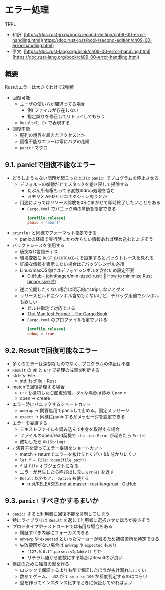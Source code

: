 # エラー処理

TRPL
- 和訳: [https://doc.rust-jp.rs/book/second-edition/ch09-00-error-handling.html](https://doc.rust-jp.rs/book/second-edition/ch09-00-error-handling.html)
- 原文: [https://doc.rust-lang.org/book/ch09-00-error-handling.html](https://doc.rust-lang.org/book/ch09-00-error-handling.html)

## 概要
 Rustのエラーは大きくわけて2種類

 - 回復可能
     - ユーザの使い方が間違ってる場合
         - 例) ファイルが存在しない
         - 指定誤りを修正してリトライしてもらう
     - `Result<T, E>` で表現する
 - 回復不能
     - 配列の境界を超えたアクセスとか
     - 回復不能なエラーは常にバグの兆候
     - `panic!` マクロ

## 9.1. panic!で回復不能なエラー

- どうしようもない問題が起こったときは `panic!` でプログラムを停止させる
    - デフォルトの挙動だとでスタックを巻き戻して掃除する
        - たぶん所有権もってる変数のdrop処理を含む
        - メモリとかFDとかコネクション周りとか
    - 用途によってはリソース開放をOSにまかせて即時終了したいこともある
        - `Cargo.toml` でパニック時の挙動を指定できる
          ```toml
          [profile.release]
          panic = 'abort'
          ```
- `println!` と同様でフォーマット指定できる
    - panicの経緯で実行時しかわからない情報あれば埋め込むとよさそう
- バックトレースを使用する
    - 唐突なC言語ディス
    - 環境変数に `RUST_BACKTRACE=1` を設定するとバックトレースを見れる
    - 詳細な情報を表示したい場合はデバッグシンボル必須
    - Linux/macOS向けはデフォでシンボルを含むため設定不要
        - [GitHub - johnthagen/min-sized-rust: 🦀 How to minimize Rust binary size 📦](https://github.com/johnthagen/min-sized-rust#strip-symbols-from-binary)
    - 逆に公開したくない場合は明示的にstripしないとダメ
    - リリースビルドにシンボル含めたくないけど、デバッグ用途でシンボルも欲しい
      - ビルド指定で対応できる
      - [The Manifest Format - The Cargo Book](https://doc.rust-lang.org/cargo/reference/manifest.html#the-profile-sections)
      - `Cargo.toml` のプロファイル指定でいける
        ```toml
        [profile.release]
        debug = true
        ```

## 9.2. Resultで回復可能なエラー

- 多くのエラーは深刻なものでなく、プログラムの停止は不要
- `Result` の `Ok` と `Err` で処理の成否を判断する
- std::fs::File
  - [std::fs::File - Rust](https://doc.rust-lang.org/std/fs/struct.File.html#method.open)
- matchで回復処理する場合
   - `Err` を検知したら回復処理、ダメな場合は諦めてpanic
   - open → create
- エラー時にパニックするショートカット
   - `unwrap` → 問答無用でpanicして止める。固定メッセージ
   - `expect` → 同様にpanicするがメッセージを設定できる
- エラーを委譲する
  - テキストファイルを読み込んで中身を取得する場合
  - ファイルのopen/read契機で `std::io::Error` が起きたら `Err(e)`
  - 成功したら `Ok(String)`
- `?` 演算子を使ってエラー委譲をショートカット
  - match + returnでエラーを抜けるとくどい && 分かりにくい
  - `let f = File::open(file_path)?`
  - `f` は `File` オブジェクトになる
  - エラーが発生したら呼び出し元に `Err(e)` を返す
  - `Result` 以外だと、 `Option` も使える
    - [rust/RELEASES.md at master · rust-lang/rust · GitHub](https://github.com/rust-lang/rust/blob/master/RELEASES.md#libraries-17)

## 9.3. `panic!` すべきかするまいか
- `panic!` すると利用者に回復不能を強制してしまう
- 特にライブラリは `Result` を返して利用者に選択させたほうが良さそう
- プロトタイプやテストコードでは有用な場合もある
  - 検証すべき内容にフォーカスできる
  - `unwarp` や `expected` といったマーカーが残るため補強箇所を特定できる
  - 失敗要因がない場合は `unwrap` や `expected` もあり
    - `"127.0.0.1".parse::<IpAddr>()` とか
    - リテラル値から変数にする場合はResultのが良い
- 検証のために独自の型を作る
  - ロジックで保証するよりも型で保証したほうが抜け漏れしにくい
  - 数あてゲーム、 `u32` が `1 <= x <= 100` か都度判定するのはつらい
  - 型を作ってインスタンス化するときに保証してやればよい
